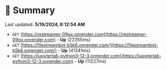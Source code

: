 # 📖 Summary
Last updated: **5/19/2024, 8:12:54 AM**

- `GET` [https://restreamer-09gx.onrender.com](https://restreamer-09gx.onrender.com) - **Up** (22355ms)
- `GET` [https://filestreambot-b5k6.onrender.com/](https://filestreambot-b5k6.onrender.com/) - **Up** (41341ms)
- `GET` [https://jupyterlab-python3-12-3.onrender.com](https://jupyterlab-python3-12-3.onrender.com) - **Up** (11227ms)

